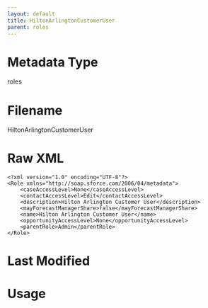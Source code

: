 ```yaml
---
layout: default
title: HiltonArlingtonCustomerUser
parent: roles
---
```

# Metadata Type
roles


# Filename 
HiltonArlingtonCustomerUser


# Raw XML
```
<?xml version="1.0" encoding="UTF-8"?>
<Role xmlns="http://soap.sforce.com/2006/04/metadata">
    <caseAccessLevel>None</caseAccessLevel>
    <contactAccessLevel>Edit</contactAccessLevel>
    <description>Hilton Arlington Customer User</description>
    <mayForecastManagerShare>false</mayForecastManagerShare>
    <name>Hilton Arlington Customer User</name>
    <opportunityAccessLevel>None</opportunityAccessLevel>
    <parentRole>Admin</parentRole>
</Role>
```


# Last Modified


# Usage
